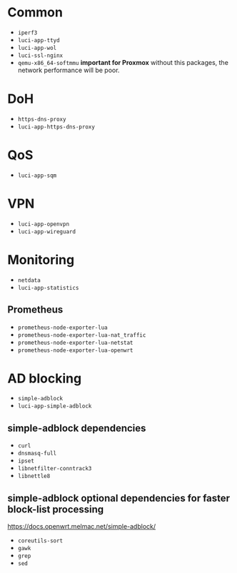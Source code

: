 # Common
- `iperf3`
- `luci-app-ttyd`
- `luci-app-wol`
- `luci-ssl-nginx`
- `qemu-x86_64-softmmu` **important for Proxmox** without this packages, the network performance will be poor.

# DoH
- `https-dns-proxy`
- `luci-app-https-dns-proxy`

# QoS
- `luci-app-sqm`

# VPN
- `luci-app-openvpn`
- `luci-app-wireguard`

# Monitoring
- `netdata`
- `luci-app-statistics`
## Prometheus
- `prometheus-node-exporter-lua`
- `prometheus-node-exporter-lua-nat_traffic`
- `prometheus-node-exporter-lua-netstat`
- `prometheus-node-exporter-lua-openwrt`

# AD blocking
- `simple-adblock`
- `luci-app-simple-adblock`
## simple-adblock dependencies
- `curl`
- `dnsmasq-full`
- `ipset`
- `libnetfilter-conntrack3`
- `libnettle8` 

## simple-adblock optional dependencies for faster block-list processing
https://docs.openwrt.melmac.net/simple-adblock/
- `coreutils-sort`
- `gawk`
- `grep`
- `sed` 